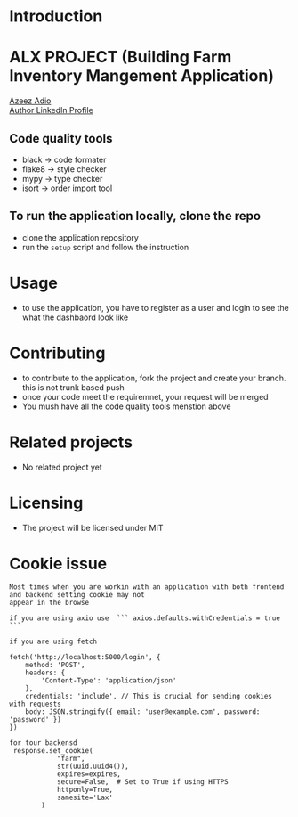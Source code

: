 # Introduction 

# ALX PROJECT (Building Farm Inventory Mangement Application)

[Azeez Adio](https://www.linkedin.com/in/adio-azeez-adeyori-a70430148/) <br>
[Author LinkedIn Profile](https://www.linkedin.com/in/adio-azeez-adeyori-a70430148/) <br>

## Code quality tools 
- black -> code formater
- flake8 -> style checker
- mypy -> type checker
- isort -> order import tool


## To run the application locally, clone the repo

- clone the application repository
- run the ```setup``` script and follow the instruction

# Usage
- to use the application, you have to register as a user  and login to see the what the dashbaord look like
# Contributing
- to contribute to the application, fork the project and create your branch. this is not trunk based push
- once your code meet the requiremnet, your request will be merged
- You mush have all the code quality tools menstion above

# Related projects
-  No related project yet
#  Licensing
- The project will be licensed under MIT
# Cookie issue

```
Most times when you are workin with an application with both frontend and backend setting cookie may not 
appear in the browse

if you are using axio use  ``` axios.defaults.withCredentials = true ```

if you are using fetch 

fetch('http://localhost:5000/login', {
    method: 'POST',
    headers: {
        'Content-Type': 'application/json'
    },
    credentials: 'include', // This is crucial for sending cookies with requests
    body: JSON.stringify({ email: 'user@example.com', password: 'password' })
})

for tour backensd 
 response.set_cookie(
            "farm",
            str(uuid.uuid4()),
            expires=expires,
            secure=False,  # Set to True if using HTTPS
            httponly=True,
            samesite='Lax'
        )

```
